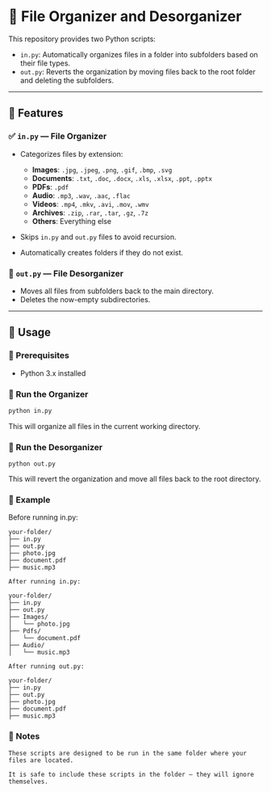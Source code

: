 # 📁 File Organizer and Desorganizer

This repository provides two Python scripts:

- `in.py`: Automatically organizes files in a folder into subfolders based on their file types.
- `out.py`: Reverts the organization by moving files back to the root folder and deleting the subfolders.

---

## 📌 Features

### ✅ `in.py` — File Organizer

- Categorizes files by extension:
  - **Images**: `.jpg`, `.jpeg`, `.png`, `.gif`, `.bmp`, `.svg`
  - **Documents**: `.txt`, `.doc`, `.docx`, `.xls`, `.xlsx`, `.ppt`, `.pptx`
  - **PDFs**: `.pdf`
  - **Audio**: `.mp3`, `.wav`, `.aac`, `.flac`
  - **Videos**: `.mp4`, `.mkv`, `.avi`, `.mov`, `.wmv`
  - **Archives**: `.zip`, `.rar`, `.tar`, `.gz`, `.7z`
  - **Others**: Everything else

- Skips `in.py` and `out.py` files to avoid recursion.
- Automatically creates folders if they do not exist.

### 🔁 `out.py` — File Desorganizer

- Moves all files from subfolders back to the main directory.
- Deletes the now-empty subdirectories.

---

## 🚀 Usage

### 📌 Prerequisites

- Python 3.x installed

### 🧪 Run the Organizer

```bash
python in.py
```
This will organize all files in the current working directory.

### 🔄 Run the Desorganizer
```
python out.py
```
This will revert the organization and move all files back to the root directory.

### 📂 Example

Before running in.py:
```
your-folder/
├── in.py
├── out.py
├── photo.jpg
├── document.pdf
├── music.mp3

After running in.py:

your-folder/
├── in.py
├── out.py
├── Images/
│   └── photo.jpg
├── Pdfs/
│   └── document.pdf
├── Audio/
│   └── music.mp3

After running out.py:

your-folder/
├── in.py
├── out.py
├── photo.jpg
├── document.pdf
├── music.mp3
```
### 🧼 Notes

    These scripts are designed to be run in the same folder where your files are located.

    It is safe to include these scripts in the folder — they will ignore themselves.

